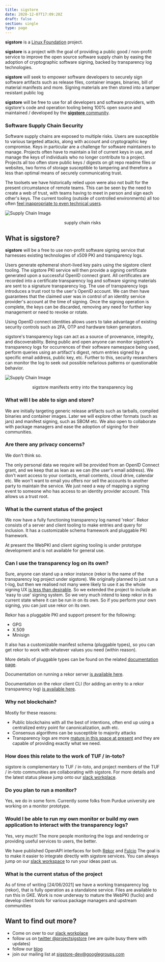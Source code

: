 ```yaml
---
title: sigstore
date: 2020-12-07T17:09:20Z
draft: false
section: single
type: page
---
```

**sigstore** is a [Linux Foundation](https://linuxfoundation.org/) project.

**sigstore** is a project with the goal of providing a public good / non-profit service to improve the open source
software supply chain by easing the adoption of cryptographic software signing, backed by transparency log technologies.

**sigstore** will seek to empower software developers to securely sign software artifacts such as release files,
container images, binaries, bill of material manifests and more. Signing materials are then stored into a tamper
resistant public log

**sigstore** will be free to use for all developers and software providers, with sigstore's code and operation
tooling being 100% open source and maintained / developed by the [**sigstore** community](https://github.com/sigstore).

### Software Supply Chain Security

Software supply chains are exposed to multiple risks. Users are susceptible to various targeted attacks, along with
account and cryptographic key compromise. Keys in particular are a challenge for software maintainers to manage.
Projects often have to maintain a list of current keys in use, and manage the keys of individuals who no longer
contribute to a project. Projects all too often store public keys / digests on git repo readme files or websites,
two forms of storage susceptible to tampering and therefore a less than optimal means of securely communicating trust.

The toolsets we have historically relied upon were also not built for the present circumstance of remote teams. This can
be seen by the need to create a web of trust, with teams having to meet in person and sign each other's keys. The
current tooling (outside of controlled environments) all too often [feel inappropriate to even technical users](https://blog.filippo.io/giving-up-on-long-term-pgp/).

![Supply Chain Image](/images/ssc.png)
<p style="text-align: center;">supply chain risks</p>

## What is sigstore?

**sigstore** will be a free to use non-profit software signing service that harnesses existing technologies of x509 PKI and
transparency logs.

Users generate ephemeral short-lived key pairs using the sigstore client tooling. The sigstore PKI service will then
provide a signing certificate generated upon a successful OpenID connect grant. All certificates are recorded into a
certificate transparency log and software signing materials are sent to a signature transparency log. The use of
transparency logs introduces a trust root to the user's OpenID account. We can then have guarantees that the claimed
user was in control of an identity service provider's account at the time of signing. Once the signing operation is
complete, the keys can be discarded, removing any need for further key management or need to revoke or rotate.

Using OpenID connect identities allows users to take advantage of existing security controls such as 2FA, OTP
and hardware token generators.

sigstore's transparency logs can act as a source of provenance, integrity, and discoverability. Being public
and open anyone can monitor sigstore's transparency logs for occurrences of their software namespace being used,
perform queries using an artifact's digest, return entries signed by a specific email address, public key, etc. Further
to this, security researchers can monitor the log to seek out possible nefarious patterns or questionable behavior.

![Supply Chain Image](/images/tree.png)
<p style="text-align: center;">sigstore manifests entry into the transparency log</p>

### What will I be able to sign and store?

We are initially targeting generic release artifacts such as tarballs, compiled binaries and container images. Later
we will explore other formats (such as jars) and manifest signing, such as SBOM etc. We also open to collaborate with
package managers and ease the adoption of signing for their communities.

### Are there any privacy concerns?

We don't think so.

The only personal data we require will be provided from an OpenID Connect grant, and we keep that as lean as
we can (the user's email address). We don't want access to your contacts, email contents, cloud drive, calendar
etc. We won't want to email you offers nor sell the accounts to another party to maintain the service. We just need a
way of mapping a signing event to someone who has access to an identity provider account. This allows us a trust root.

### What is the current status of the project

We now have a fully functioning transparency log named 'rekor'. Rekor consists of a server and client tooling to
make entries and query for inclusion. It has a customizable schema framework and pluggable PKI framework.

At present the WebPKI and client signing tooling is under prototype development and is not available for general use.

### Can I use the transparency log on its own?

Sure, anyone can stand up a rekor instance (rekor is the name of the transparency log project under sigstore). We
originally planned to just run a t-log, but then we realised not many were likely to use it as the whole signing UX [is
less than desirable](https://latacora.micro.blog/2019/07/16/the-pgp-problem.html). So we extended the project to include
an 'easy to use' signing system. So we very much intend to keep rekor in its current state where it can be run in on its
own. So if you perform your own signing, you can just use rekor on its own.

Rekor has a pluggable PKI and support present for the following:

* GPG
* X.509
* Minisign

It also has a customizable manifest schema (pluggable types), so you can get rekor to work with whatever values you need
(within reason).

More details of pluggable types can be found on the related [documentation page](../docs/plugable_types).

Documentation on running a rekor server [is available here](../get_started/server).

Documentation on the rekor client CLI (for adding an entry to a rekor transparency log) [is available here](../get_started/client).

### Why not blockchain?

Mostly for these reasons:

* Public blockchains with all the best of intentions, often end up using a centralized entry point for canonicalization,
  auth etc.
* Consensus algorithms can be susceptible to majority attacks
* Transparency logs are more [mature in this space at present](https://certificate.transparency.dev/) and they are
  capable of providing exactly what we need.

### How does this relate to the work of TUF / in-toto?

sigstore is complementary to TUF / in-toto, and project members of the TUF / in-toto
communities are collaborating with sigstore. For more details and the latest status
please jump onto our [slack
workplace](https://join.slack.com/t/sigstore/shared_invite/zt-mhs55zh0-XmY3bcfWn4XEyMqUUutbUQ).

### Do you plan to run a monitor?

Yes, we do in some form. Currently some folks from Purdue university are working on a monitor prototype.

### Would I be able to run my own monitor or build my own application to interact with the transparency logs?

Yes, very much! The more people monitoring the logs and rendering or providing useful services to users, the better.

We have published OpenAPI interfaces for both [Rekor](https://sigstore.dev/swagger/index.html?urls.primaryName=Rekor) and [Fulcio](https://sigstore.dev/swagger/index.html?urls.primaryName=Fulcio)
The goal is to make it easier to integrate directly with sigstore services. You can always jump on our [slack workspace](https://join.slack.com/t/sigstore/shared_invite/zt-mhs55zh0-XmY3bcfWn4XEyMqUUutbUQ)
to run your ideas past us.

### What is the current status of the project

As of time of writing [24/06/2021] we have a working transparency log (rekor), that is fully operation as a standalone
service. Files are available to run this in GKE. Work is now underway to mature the
WebPKI (fuclio) and develop client tools for various package managers and upstream communities

## Want to find out more?

* Come on over to our [slack
workplace](https://join.slack.com/t/sigstore/shared_invite/zt-mhs55zh0-XmY3bcfWn4XEyMqUUutbUQ)
* follow us on [twitter @projectsigstore](https://twitter.com/projectsigstore) (we are quite busy there with updates)
* follow our [blog](https://blog.sigstore.dev)
* join our mailing list at [sigstore-dev@googlegroups.com](https://groups.google.com/g/sigstore-dev)
